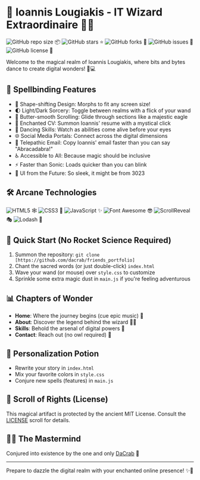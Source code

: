 # 🎉 Ioannis Lougiakis - IT Wizard Extraordinaire 🧙‍♂️

![GitHub repo size](https://img.shields.io/github/repo-size/dacrab/friends_portfolio) 📦
![GitHub stars](https://img.shields.io/github/stars/dacrab/friends_portfolio?style=social) ⭐
![GitHub forks](https://img.shields.io/github/forks/dacrab/friends_portfolio?style=social) 🍴
![GitHub issues](https://img.shields.io/github/issues/dacrab/friends_portfolio) 🐛
![GitHub license](https://img.shields.io/github/license/dacrab/friends_portfolio) 📜

Welcome to the magical realm of Ioannis Lougiakis, where bits and bytes dance to create digital wonders! 🕺💻

## 🚀 Spellbinding Features

- 📱 Shape-shifting Design: Morphs to fit any screen size!
- 🌓 Light/Dark Sorcery: Toggle between realms with a flick of your wand
- 🔄 Butter-smooth Scrolling: Glide through sections like a majestic eagle
- 📄 Enchanted CV: Summon Ioannis' resume with a mystical click
- 🎨 Dancing Skills: Watch as abilities come alive before your eyes
- 🌐 Social Media Portals: Connect across the digital dimensions
- 📧 Telepathic Email: Copy Ioannis' email faster than you can say "Abracadabra!"
- ♿ Accessible to All: Because magic should be inclusive
- ⚡ Faster than Sonic: Loads quicker than you can blink
- 🎉 UI from the Future: So sleek, it might be from 3023

## 🛠️ Arcane Technologies

![HTML5](https://img.shields.io/badge/HTML5-The%20very%20fabric%20of%20the%20web-orange) 🕸️
![CSS3](https://img.shields.io/badge/CSS3-Making%20websites%20prettier%20than%20a%20unicorn-blue) 🦄
![JavaScript](https://img.shields.io/badge/JavaScript%20(ES6%2B)-Where%20the%20real%20magic%20happens-yellow) ✨
![Font Awesome](https://img.shields.io/badge/Font%20Awesome-Icons%20so%20cool%2C%20they%20wear%20sunglasses-green) 😎
![ScrollReveal](https://img.shields.io/badge/ScrollReveal-Making%20elements%20appear%20like%20a%20boss-lightgrey) 🎭
![Lodash](https://img.shields.io/badge/Lodash-The%20Swiss%20Army%20knife%20of%20JavaScript-blueviolet) 🔪

## 🚀 Quick Start (No Rocket Science Required)

1. Summon the repository: `git clone [https://github.com/dacrab/friends_portfolio]`
2. Chant the sacred words (or just double-click) `index.html`
3. Wave your wand (or mouse) over `style.css` to customize
4. Sprinkle some extra magic dust in `main.js` if you're feeling adventurous

## 📊 Chapters of Wonder

- **Home**: Where the journey begins (cue epic music) 🎵
- **About**: Discover the legend behind the wizard 🧙‍♂️
- **Skills**: Behold the arsenal of digital powers 💪
- **Contact**: Reach out (no owl required) 🦉

## 🔧 Personalization Potion

- Rewrite your story in `index.html`
- Mix your favorite colors in `style.css`
- Conjure new spells (features) in `main.js`

## 📜 Scroll of Rights (License)

This magical artifact is protected by the ancient MIT License. Consult the [LICENSE](LICENSE) scroll for details.

## 🧙‍♂️ The Mastermind

Conjured into existence by the one and only [DaCrab](https://github.com/dacrab) 🦀

---

Prepare to dazzle the digital realm with your enchanted online presence! ✨🌟
